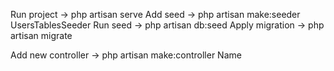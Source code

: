 Run project -> php artisan serve
Add seed -> php artisan make:seeder UsersTablesSeeder
Run seed -> php artisan db:seed
Apply migration -> php artisan migrate

Add new controller -> php artisan make:controller Name